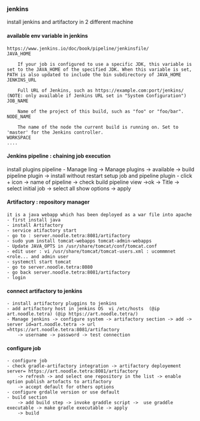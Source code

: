 ### jenkins
install jenkins and artifactory in 2 different machine
#### available env variable in jenkins
    https://www.jenkins.io/doc/book/pipeline/jenkinsfile/
    JAVA_HOME
    
        If your job is configured to use a specific JDK, this variable is set to the JAVA_HOME of the specified JDK. When this variable is set, PATH is also updated to include the bin subdirectory of JAVA_HOME
    JENKINS_URL
    
        Full URL of Jenkins, such as https://example.com:port/jenkins/ (NOTE: only available if Jenkins URL set in "System Configuration")
    JOB_NAME
    
        Name of the project of this build, such as "foo" or "foo/bar".
    NODE_NAME
    
        The name of the node the current build is running on. Set to 'master' for the Jenkins controller.
    WORKSPACE
    ....
#### Jenkins pipeline : chaining job execution 
install plugins pipeline
    - Manage ling -> Manage plugins -> available -> build pipeline plugin -> install without restart
setup job and pipeline plugin
    - click + icon -> name of pipeline -> check build pipeline view ->ok -> Title -> select initial job -> select all show options
    -> apply

#### Artifactory : repository manager
    it is a java webapp which has been deployed as a war file into apache
    - first install java
    - install Artifactory
    - service atifactory start
    - go to : server.noodle.tetra:8081/artifactory
    - sudo yum install tomcat-webapps tomcat-admin-webapps
    - Update JAVA_OPTS in /usr/share/tomcat/conf/tomcat.conf
    - edit user : vi /usr/share/tomcat/tomcat-users.xml : ucommmnet <role... and admin user
    - systemctl start tomcat
    - go to server.noodle.tetra:8080
    - go back server.noodle.tetra:8081/artifactory
    - login
#### connect artifactory to jenkins
    - install artifactory pluggins to jenkins
    - add artifactory host in jenkins OS  vi /etc/hosts  (@ip art.noodle.tetra) (@ip https://art.noodle.tetra/)
    - Manage jenkins -> configure system -> artifactory section -> add -> server id=art.noodle.tetra -> url =https://art.noodle.tetra:8081/artifactory 
        -> username -> password -> test connection
#### configure job 
    - configure job
    - check gradle-artifactory integration -> artifactory deployement server= https://art.noodle.tetra:8081/artifactory
        -> refresh -> and select one repository in the list -> enable option publish artofacts to artifactory 
        -> accept default for others options
    - configure grdalle version or use default
    - build section
        -> add build step -> invoke graddle script ->  use graddle executable -> make gradle executable -> apply
        -> build 